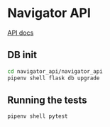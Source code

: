 # Navigator API

[API docs](https://documenter.getpostman.com/view/13770205/UVBzm9T4)

## DB init
```bash
cd navigator_api/navigator_api
pipenv shell flask db upgrade
```

## Running the tests
```bash
pipenv shell pytest
```